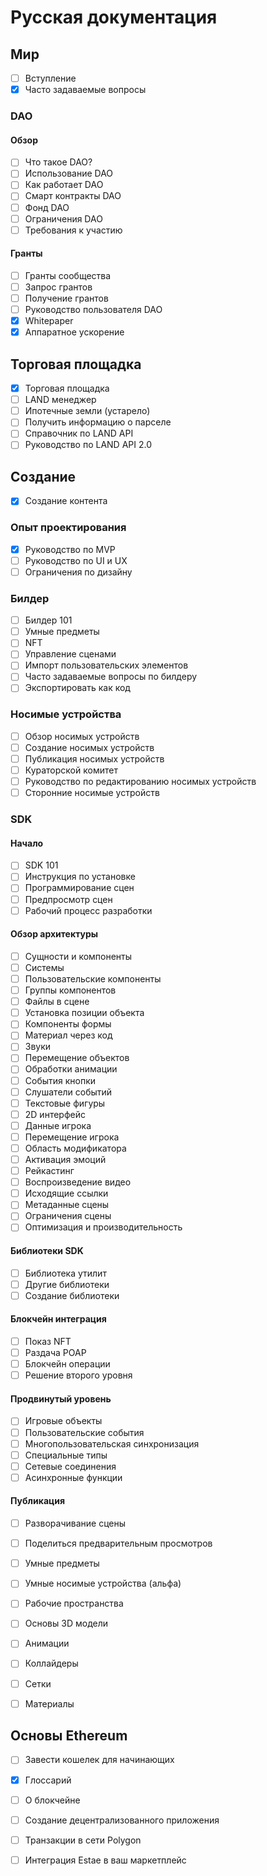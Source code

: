 # Русская документация



## Мир

* [ ] Вступление
* [x] Часто задаваемые вопросы

### DAO

#### Обзор

* [ ] Что такое DAO?
* [ ] Использование DAO
* [ ] Как работает DAO
* [ ] Смарт контракты DAO
* [ ] Фонд DAO
* [ ] Ограничения DAO
* [ ] Требования к участию

#### Гранты

* [ ] Гранты сообщества
* [ ] Запрос грантов
* [ ] Получение грантов
* [ ] Руководство пользователя DAO
* [x] Whitepaper
* [x] Аппаратное ускорение

## Торговая площадка

* [x] Торговая площадка
* [ ] LAND менеджер
* [ ] Ипотечные земли (устарело)
* [ ] Получить информацию о парселе
* [ ] Справочник по LAND API
* [ ] Руководство по LAND API 2.0

## Создание

* [x] Создание контента

### Опыт проектирования

* [x] Руководство по MVP
* [ ] Руководство по UI и UX
* [ ] Ограничения по дизайну

### Билдер

* [ ] Билдер 101
* [ ] Умные предметы
* [ ] NFT
* [ ] Управление сценами
* [ ] Импорт пользовательских элементов
* [ ] Часто задаваемые вопросы по билдеру
* [ ] Экспортировать как код

### Носимые устройства

* [ ] Обзор носимых устройств
* [ ] Создание носимых устройств
* [ ] Публикация носимых устройств
* [ ] Кураторской комитет
* [ ] Руководство по редактированию носимых устройств
* [ ] Сторонние носимые устройств

### SDK

#### Начало

* [ ] SDK 101
* [ ] Инструкция по установке
* [ ] Программирование сцен
* [ ] Предпросмотр сцен
* [ ] Рабочий процесс разработки

#### Обзор архитектуры

* [ ] Сущности и компоненты
* [ ] Системы
* [ ] Пользовательские компоненты
* [ ] Группы компонентов
* [ ] Файлы в сцене
* [ ] Установка позиции объекта
* [ ] Компоненты формы
* [ ] Материал через код
* [ ] Звуки
* [ ] Перемещение объектов
* [ ] Обработки анимации
* [ ] События кнопки
* [ ] Слушатели событий
* [ ] Текстовые фигуры
* [ ] 2D интерфейс
* [ ] Данные игрока
* [ ] Перемещение игрока
* [ ] Область модификатора
* [ ] Активация эмоций
* [ ] Рейкастинг
* [ ] Воспроизведение видео
* [ ] Исходящие ссылки
* [ ] Метаданные сцены
* [ ] Ограничения сцены
* [ ] Оптимизация и производительность

#### Библиотеки SDK

* [ ] Библиотека утилит
* [ ] Другие библиотеки
* [ ] Создание библиотеки

#### Блокчейн интеграция

* [ ] Показ NFT
* [ ] Раздача POAP
* [ ] Блокчейн операции
* [ ] Решение второго уровня

#### Продвинутый уровень

* [ ] Игровые объекты
* [ ] Пользовательские события
* [ ] Многопользовательская синхронизация
* [ ] Специальные типы
* [ ] Сетевые соединения
* [ ] Асинхронные функции

#### Публикация

* [ ] Разворачивание сцены
* [ ] Поделиться предварительным просмотров



* [ ] Умные предметы
* [ ] Умные носимые устройства (альфа)
* [ ] Рабочие пространства
* [ ] Основы 3D модели
* [ ] Анимации
* [ ] Коллайдеры
* [ ] Сетки
* [ ] Материалы

## Основы Ethereum

* [ ] Завести кошелек для начинающих
* [x] Глоссарий
* [ ] О блокчейне
* [ ] Создание децентрализованного приложения
* [ ] Транзакции в сети Polygon
* [ ] Интеграция Estae в ваш маркетплейс

